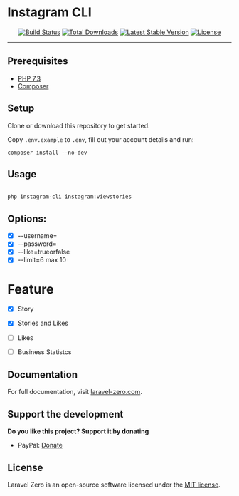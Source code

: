 # Instagram CLI

<p align="center">
  <a href="https://travis-ci.org/michelmelo/instagram-cli"><img src="https://img.shields.io/travis/michelmelo/instagram-cli/stable.svg" alt="Build Status"></a>
  <a href="https://packagist.org/packages/michelmelo/instagram-cli"><img src="https://poser.pugx.org/michelmelo/instagram-cli/d/total.svg" alt="Total Downloads"></a>
  <a href="https://packagist.org/packages/michelmelo/instagram-cli"><img src="https://poser.pugx.org/michelmelo/instagram-cli/v/stable.svg" alt="Latest Stable Version"></a>
  <a href="https://packagist.org/packages/michelmelo/instagram-cli"><img src="https://poser.pugx.org/michelmelo/instagram-cli/license.svg" alt="License"></a>
</p>


------


## Prerequisites

* [PHP 7.3](https://www.php.net/)
* [Composer](https://getcomposer.org/)

## Setup

Clone or download this repository to get started.

Copy `.env.example` to `.env`, fill out your account details and run:

```
composer install --no-dev
```

## Usage

```shell

php instagram-cli instagram:viewstories 

```
## Options: 
- [X] --username=<username>
- [X] --password=<yourpassword>
- [x] --like=trueorfalse
- [X] --limit=6 max 10
    
# Feature 

- [X] Story
- [X] Stories and Likes
- [ ] Likes
- [ ] Business Statistcs


## Documentation

For full documentation, visit [laravel-zero.com](https://laravel-zero.com/).

## Support the development
**Do you like this project? Support it by donating**

- PayPal: [Donate](https://www.paypal.com/)

## License

Laravel Zero is an open-source software licensed under the [MIT license](https://github.com/laravel-zero/laravel-zero/blob/stable/LICENSE.md).

